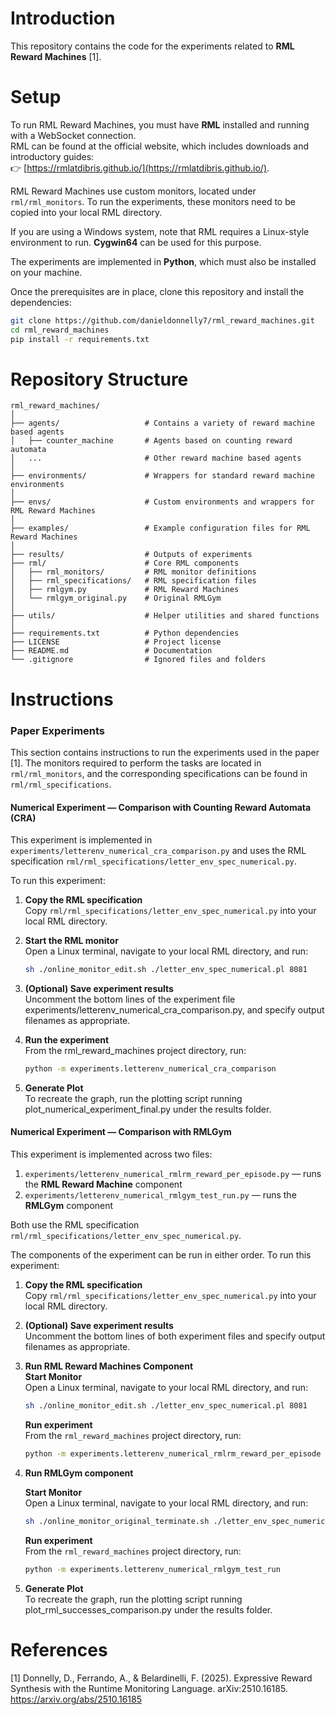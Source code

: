 # Introduction

This repository contains the code for the experiments related to **RML Reward Machines** [1].

# Setup

To run RML Reward Machines, you must have **RML** installed and running with a WebSocket connection.  
RML can be found at the official website, which includes downloads and introductory guides:  
👉 [https://rmlatdibris.github.io/](https://rmlatdibris.github.io/).

RML Reward Machines use custom monitors, located under `rml/rml_monitors`. To run the experiments, these monitors need to be copied into your local RML directory. 

If you are using a Windows system, note that RML requires a Linux-style environment to run. **Cygwin64** can be used for this purpose.

The experiments are implemented in **Python**, which must also be installed on your machine.

Once the prerequisites are in place, clone this repository and install the dependencies:

```bash
git clone https://github.com/danieldonnelly7/rml_reward_machines.git
cd rml_reward_machines
pip install -r requirements.txt
```

# Repository Structure
```
rml_reward_machines/
│
├── agents/                   # Contains a variety of reward machine based agents
│   ├── counter_machine       # Agents based on counting reward automata
│   ...                       # Other reward machine based agents
│
├── environments/             # Wrappers for standard reward machine environments
│
├── envs/                     # Custom environments and wrappers for RML Reward Machines
│
├── examples/                 # Example configuration files for RML Reward Machines
│
├── results/                  # Outputs of experiments
├── rml/                      # Core RML components
│   ├── rml_monitors/         # RML monitor definitions
│   ├── rml_specifications/   # RML specification files
│   ├── rmlgym.py             # RML Reward Machines
│   └── rmlgym_original.py    # Original RMLGym  
│
├── utils/                    # Helper utilities and shared functions
│
├── requirements.txt          # Python dependencies
├── LICENSE                   # Project license
├── README.md                 # Documentation
└── .gitignore                # Ignored files and folders
```

# Instructions

### Paper Experiments

This section contains instructions to run the experiments used in the paper [1]. The monitors required to perform the tasks are located in `rml/rml_monitors`,  and the corresponding specifications can be found in `rml/rml_specifications`.

#### Numerical Experiment — Comparison with Counting Reward Automata (CRA)

This experiment is implemented in `experiments/letterenv_numerical_cra_comparison.py` and uses the RML specification  `rml/rml_specifications/letter_env_spec_numerical.py`. 

To run this experiment:

1. **Copy the RML specification**  
   Copy `rml/rml_specifications/letter_env_spec_numerical.py` into your local RML directory.

2. **Start the RML monitor**  
   Open a Linux terminal, navigate to your local RML directory, and run:  
    ```bash
    sh ./online_monitor_edit.sh ./letter_env_spec_numerical.pl 8081
    ```

3. **(Optional) Save experiment results**  
     Uncomment the bottom lines of the experiment file experiments/letterenv_numerical_cra_comparison.py, and specify output filenames as appropriate.

4. **Run the experiment**  
    From the rml_reward_machines project directory, run:
    ```bash
    python -m experiments.letterenv_numerical_cra_comparison
    ```

5. **Generate Plot**  
    To recreate the graph, run the plotting script running plot_numerical_experiment_final.py under the results folder. 

#### Numerical Experiment — Comparison with RMLGym

This experiment is implemented across two files:

1. `experiments/letterenv_numerical_rmlrm_reward_per_episode.py` — runs the **RML Reward Machine** component  
2. `experiments/letterenv_numerical_rmlgym_test_run.py` — runs the **RMLGym** component  

Both use the RML specification `rml/rml_specifications/letter_env_spec_numerical.py`.

The components of the experiment can be run in either order. To run this experiment:

1. **Copy the RML specification**  
   Copy `rml/rml_specifications/letter_env_spec_numerical.py` into your local RML directory.

2. **(Optional) Save experiment results**  
   Uncomment the bottom lines of both experiment files and specify output filenames as appropriate.

3. **Run RML Reward Machines Component**  
   **Start Monitor**  
   Open a Linux terminal, navigate to your local RML directory, and run:  
   ```bash
   sh ./online_monitor_edit.sh ./letter_env_spec_numerical.pl 8081
   ```
   **Run experiment**  
   From the `rml_reward_machines` project directory, run:
   ```bash
   python -m experiments.letterenv_numerical_rmlrm_reward_per_episode
   ```

4. **Run RMLGym component**  
   
   **Start Monitor**  
    Open a Linux terminal, navigate to your local RML directory, and run:  
    ```bash
    sh ./online_monitor_original_terminate.sh ./letter_env_spec_numerical.pl 8081
    ```

   **Run experiment**   
    From the `rml_reward_machines` project directory, run:
    ```bash
    python -m experiments.letterenv_numerical_rmlgym_test_run
    ```

5. **Generate Plot**  
    To recreate the graph, run the plotting script running plot_rml_successes_comparison.py under the results folder. 


# References

[1] Donnelly, D., Ferrando, A., & Belardinelli, F. (2025). Expressive Reward Synthesis with the Runtime Monitoring Language. arXiv:2510.16185. https://arxiv.org/abs/2510.16185